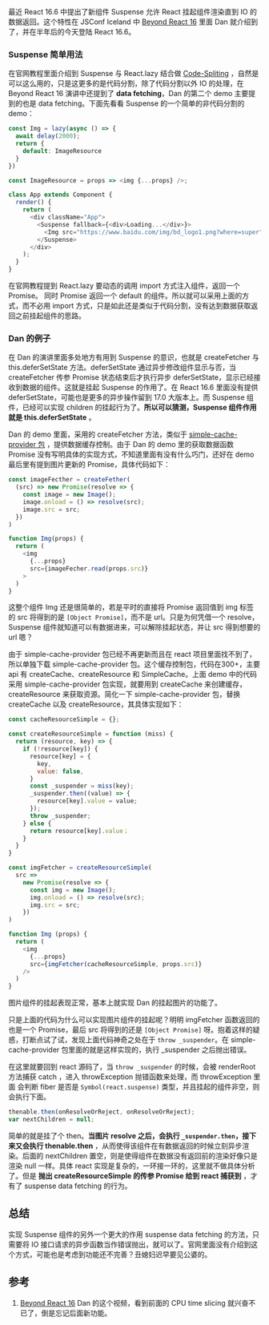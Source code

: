 最近 React 16.6 中提出了新组件 Suspense 允许 React 挂起组件渲染直到 IO 的数据返回。这个特性在 JSConf Iceland 中 [Beyond React 16](https://www.youtube.com/watch?v=nLF0n9SACd4) 里面 Dan 就介绍到了，并在半年后的今天登陆 React 16.6。

### Suspense 简单用法
在官网教程里面介绍到 Suspense 与 React.lazy 结合做 [Code-Spliting](https://reactjs.org/docs/code-splitting.html#reactlazy) ，自然是可以这么用的，只是这更多的是代码分割，除了代码分割以外 IO 的处理，在 Beyond React 16 演讲中还提到了 **data fetching**，Dan 的第二个 demo 主要提到的也是 data fetching。下面先看看 Suspense 的一个简单的非代码分割的 demo：

```javascript
const Img = lazy(async () => {
  await delay(2000);
  return {
    default: ImageResource
  }
})

const ImageResource = props => <img {...props} />;

class App extends Component {
  render() {
    return (
      <div className="App">
        <Suspense fallback={<div>Loading...</div>}>
          <Img src="https://www.baidu.com/img/bd_logo1.png?where=super" />
        </Suspense>
      </div>
    );
  }
}
```

在官网教程提到 React.lazy 要动态的调用 import 方式注入组件，返回一个 Promise。 同时 Promise 返回一个 default 的组件。所以就可以采用上面的方式，而不必用 import 方式，只是如此还是类似于代码分割，没有达到数据获取返回之前挂起组件的思路。

### Dan 的例子
在 Dan 的演讲里面多处地方有用到 Suspense 的意识，也就是 createFetcher 与 this.deferSetState 方法。deferSetState 通过异步修改组件显示与否，当 createFetcher 传参 Promise 状态结束后才执行异步 deferSetState，显示已经接收到数据的组件。这就是挂起 Suspense 的作用了。在 React 16.6 里面没有提供 deferSetState，可能也是更多的异步操作留到 17.0 大版本上。而 Suspense 组件，已经可以实现 children 的挂起行为了。**所以可以猜测，Suspense 组件作用就是 this.deferSetState** 。

Dan 的 demo 里面，采用的 createFetcher 方法，类似于 [simple-cache-provider 包](https://www.npmjs.com/package/simple-cache-provider) ，提供数据缓存控制。由于 Dan 的 demo 里的获取数据函数 Promise 没有写明具体的实现方式，不知道里面有没有什么巧门，还好在 demo 最后里有提到图片更新的 Promise，具体代码如下：

```javascript
const imageFecther = createFether(
  (src) => new Promise(resolve => {
    const image = new Image();
    image.onload = () => resolve(src);
    image.src = src;
  })
)

function Img(props) {
  return (
    <img 
      {...props}
      src={imageFecher.read(props.src)}
    >
  )
}
```

这整个组件 Img 还是很简单的，若是平时的直接将 Promise 返回值到 img 标签的 src 将得到的是 `[Object Promise]`，而不是 url。只是为何凭借一个 resolve，Suspense 组件就知道可以有数据进来，可以解除挂起状态，并让 src 得到想要的 url 嗯？

由于 simple-cache-provider 包已经不再更新而且在 react 项目里面找不到了，所以单独下载 simple-cache-provider 包。这个缓存控制包，代码在300+，主要 api 有 createCache、createResource 和 SimpleCache。上面 demo 中的代码采用 simple-cache-provider 包实现，就要用到 createCache 来创建缓存，createResource 来获取资源。简化一下 simple-cache-provider 包，替换 createCache 以及 createResource，其具体实现如下：

```javascript
const cacheResourceSimple = {};

const createResourceSimple = function (miss) {
  return (resource, key) => {
    if (!resource[key]) {
      resource[key] = {
        key,
        value: false,
      }
      const _suspender = miss(key);
      _suspender.then((value) => {
        resource[key].value = value;
      });
      throw _suspender;
    } else {
      return resource[key].value；
    }
  }
}

const imgFetcher = createResourceSimple(
  src =>
    new Promise(resolve => {
      const img = new Image();
      img.onload = () => resolve(src);
      img.src = src;
    })
)

function Img (props) {
  return (
    <img 
      {...props}
      src={imgFetcher(cacheResourceSimple, props.src)} 
    />
  )
}
```

图片组件的挂起表现正常，基本上就实现 Dan 的挂起图片的功能了。

只是上面的代码为什么可以实现图片组件的挂起呢？明明 imgFetcher 函数返回的也是一个 Promise，最后 src 将得到的还是 `[Object Promise]` 呀。抱着这样的疑惑，打断点试了试，发现上面代码神奇之处在于 `throw _suspender`。在 simple-cache-provider 包里面的就是这样实现的，执行 _suspender 之后抛出错误。

在这里就要回到 react 源码了，当 `throw _suspender` 的时候，会被 renderRoot 方法捕获 catch ，进入 throwException 抛错函数来处理，而 throwException 里面
会判断 fiber 是否是 `Symbol(react.suspense)` 类型，并且挂起的组件非空，则会执行下面。

```javascript
thenable.then(onResolveOrReject, onResolveOrReject);
var nextChildren = null;
```

简单的就是挂了个 then。**当图片 resolve 之后，会执行 `_suspender.then`，接下来又会执行 thenable.then** ，从而使得该组件在有数据返回的时候立刻异步渲染。后面的 nextChildren 置空，则是使得组件在数据没有返回前的渲染好像只是渲染 null 一样。具体 react 实现是复杂的，一环接一环的，这里就不做具体分析了。但是 **抛出 createResourceSimple 的传参 Promise 给到 react 捕获到** ，才有了 suspense data fetching 的行为。


## 总结
实现 Suspense 组件的另外一个更大的作用 suspense data fetching 的方法，只需要将 IO 接口请求的异步函数当作错误抛出，就可以了。官网里面没有介绍到这个方式，可能也是考虑到功能还不完善？丑媳妇迟早要见公婆的。

## 参考
1. [Beyond React 16](https://www.youtube.com/watch?v=nLF0n9SACd4) Dan 的这个视频，看到前面的 CPU time slicing 就兴奋不已了，倒是忘记后面新功能。